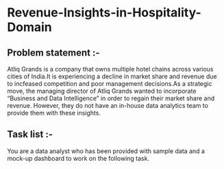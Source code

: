 # Revenue-Insights-in-Hospitality-Domain
## Problem statement :-

Atliq Grands is a company that owns multiple hotel chains across various cities of India.It is experiencing a decline in market share and revenue due to incfeased competition and poor management decisions.As a strategic move, the managing director of Atliq Grands wanted to incorporate “Business and Data Intelligence” in order to regain their market share and revenue. However, they do not have an in-house data analytics team to provide them with these insights.

## Task list :-

You are a data analyst who has been provided with sample data and a mock-up dashboard to work on the following task.
